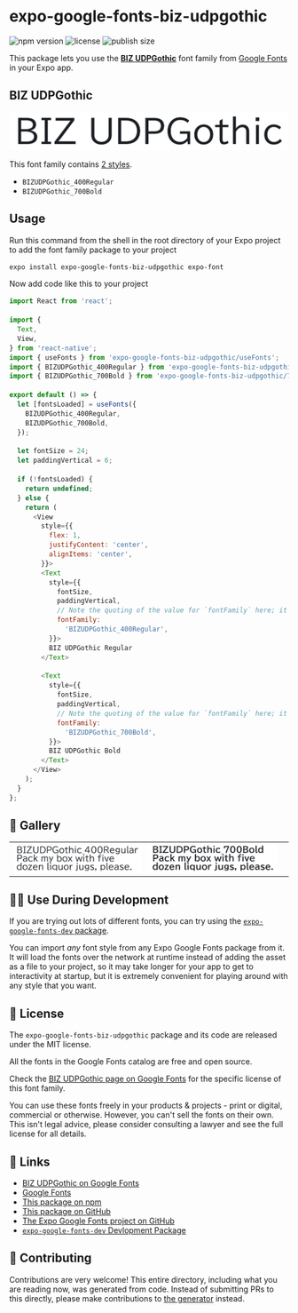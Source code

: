 # expo-google-fonts-biz-udpgothic

![npm version](https://flat.badgen.net/npm/v/expo-google-fonts-biz-udpgothic)
![license](https://flat.badgen.net/github/license/expo/google-fonts)
![publish size](https://flat.badgen.net/packagephobia/install/expo-google-fonts-biz-udpgothic)

This package lets you use the [**BIZ UDPGothic**](https://fonts.google.com/specimen/BIZ+UDPGothic) font family from [Google Fonts](https://fonts.google.com/) in your Expo app.

## BIZ UDPGothic

![BIZ UDPGothic](./font-family.png)

This font family contains [2 styles](#-gallery).

- `BIZUDPGothic_400Regular`
- `BIZUDPGothic_700Bold`

## Usage

Run this command from the shell in the root directory of your Expo project to add the font family package to your project
```sh
expo install expo-google-fonts-biz-udpgothic expo-font
```

Now add code like this to your project
```js
import React from 'react';

import {
  Text,
  View,
} from 'react-native';
import { useFonts } from 'expo-google-fonts-biz-udpgothic/useFonts';
import { BIZUDPGothic_400Regular } from 'expo-google-fonts-biz-udpgothic/400Regular';
import { BIZUDPGothic_700Bold } from 'expo-google-fonts-biz-udpgothic/700Bold';

export default () => {
  let [fontsLoaded] = useFonts({
    BIZUDPGothic_400Regular,
    BIZUDPGothic_700Bold,
  });

  let fontSize = 24;
  let paddingVertical = 6;

  if (!fontsLoaded) {
    return undefined;
  } else {
    return (
      <View
        style={{
          flex: 1,
          justifyContent: 'center',
          alignItems: 'center',
        }}>
        <Text
          style={{
            fontSize,
            paddingVertical,
            // Note the quoting of the value for `fontFamily` here; it expects a string!
            fontFamily:
              'BIZUDPGothic_400Regular',
          }}>
          BIZ UDPGothic Regular
        </Text>

        <Text
          style={{
            fontSize,
            paddingVertical,
            // Note the quoting of the value for `fontFamily` here; it expects a string!
            fontFamily:
              'BIZUDPGothic_700Bold',
          }}>
          BIZ UDPGothic Bold
        </Text>
      </View>
    );
  }
};

```

## 🔡 Gallery


||||
|-|-|-|
|![BIZUDPGothic_400Regular](.//400Regular/BIZUDPGothic_400Regular.ttf.png)|![BIZUDPGothic_700Bold](.//700Bold/BIZUDPGothic_700Bold.ttf.png)|||


## 👩‍💻 Use During Development

If you are trying out lots of different fonts, you can try using the [`expo-google-fonts-dev` package](https://github.com/freeboub/google-fonts/tree/master/font-packages/dev#readme).

You can import *any* font style from any Expo Google Fonts package from it. It will load the fonts
over the network at runtime instead of adding the asset as a file to your project, so it may take longer
for your app to get to interactivity at startup, but it is extremely convenient
for playing around with any style that you want.

## 📖 License

The `expo-google-fonts-biz-udpgothic` package and its code are released under the MIT license.

All the fonts in the Google Fonts catalog are free and open source.

Check the [BIZ UDPGothic page on Google Fonts](https://fonts.google.com/specimen/BIZ+UDPGothic) for the specific license of this font family.

You can use these fonts freely in your products & projects - print or digital, commercial or otherwise. However, you can't sell the fonts on their own. This isn't legal advice, please consider consulting a lawyer and see the full license for all details.

## 🔗 Links

- [BIZ UDPGothic on Google Fonts](https://fonts.google.com/specimen/BIZ+UDPGothic)
- [Google Fonts](https://fonts.google.com/)
- [This package on npm](https://www.npmjs.com/package/expo-google-fonts-biz-udpgothic)
- [This package on GitHub](https://github.com/freeboub/google-fonts/tree/master/font-packages/biz-udpgothic)
- [The Expo Google Fonts project on GitHub](https://github.com/freeboub/google-fonts)
- [`expo-google-fonts-dev` Devlopment Package](https://github.com/freeboub/google-fonts/tree/master/font-packages/dev)

## 🤝 Contributing

Contributions are very welcome! This entire directory, including what you are reading now, was generated from code. Instead of submitting PRs to this directly, please make contributions to [the generator](https://github.com/freeboub/google-fonts/tree/master/packages/generator) instead.
